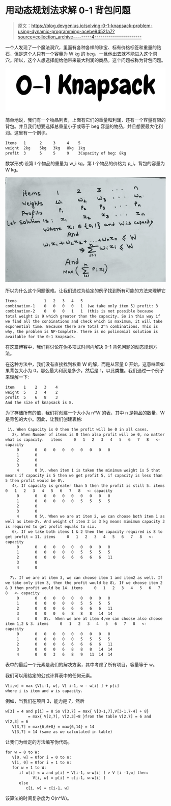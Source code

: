 # 用动态规划法求解 0-1 背包问题

> 原文：<https://blog.devgenius.io/solving-0-1-knapsack-problem-using-dynamic-programming-acebe94521a7?source=collection_archive---------4----------------------->

一个人发现了一个魔法洞穴，里面有各种各样的珠宝、标有价格标签和重量的钻石，但是这个人只有一个容量为 W kg 的 beg，一旦他出去就不能进入这个洞穴。所以，这个人想选择能给他带来最大利润的商品。这个问题被称为背包问题。

![](img/8cb2c346b23225a0d11b27089af699b4.png)

简单地说，我们有一个物品列表，上面有它们的重量和利润，还有一个容量有限的背包。并且我们想要选择总重量小于或等于 beg 容量的物品，并且想要最大化利润。这里有一个例子。

```
Items   1      2     3     4    5
weight  2kg    5kg   3kg   8kg  1kg
profit  3      5     5     9    3Capacity of beg: 8kg 
```

数学形式:设第 I 个物品的重量为 w_i kg，第 I 个物品的价格为 p_i，背包的容量为 W kg。

![](img/896073299732cf2acc74b5337fecd040.png)

所以为什么这个问题很难。让我们通过为给定的例子找到所有可能的方法来理解它

```
Items            1   2   3   4   5
combination-1    0   0   0   0   1  (we take only item 5) profit: 3
combination-2    0   0   0   1   1  (this is not possible because total weight is 9 which greater than the capacity. So in this way if we find all the conbinations and check which is maximum, it will take exponential time. Because there are total 2^n combinations. This is why, the problem is NP-Complete. There is no polinomial solution is available for the 0-1 knapsack. 
```

在这篇博客中，我们将讨论在伪多项式时间内解决 0–1 背包问题的动态规划方法。

在这种方法中，我们没有直接找到权重 W 的解，而是从容量 0 开始，这意味着如果背包大小为 0，那么最大利润是多少，然后是 1，以此类推。我们通过一个例子来理解一下:

```
item    1    2   3    4
weight  5    3   4    2
profit  5    6   8    3
And the size of knapsack is 8.
```

为了存储所有的值，我们将创建一个大小为 n*W 的表，其中 n 是物品的数量，W 是背包的大小。因此，让我们创建表格:

```
 1\. When Capacity is 0 then the profit will be 0 in all cases.
   2\. When Number of items is 0 then also profit will be 0, no matter what is capacity.   items     0   1   2   3   4   5   6   7   8   <- capacity    
     0       0   0   0   0   0   0   0   0   0 
     1       0
     2       0
     3       0
     4       0 3\. when item 1 is taken the minimum weight is 5 that means if capacity is 5 then we get profit 5, if capacity is less than 5 then profit would be 0\.  
   4\. If capacity is greater than 5 then the profit is still 5. items     0   1   2   3   4   5   6   7   8   <- capacity    
     0       0   0   0   0   0   0   0   0   0 
     1       0   0   0   0   0   5   5   5   5
     2       0  
     3       0
     4       0 5\. When we are at item 2, we can choose both item 1 as well as item-2\. And weight of item 2 is 3 kg means mimimum capacity 3 is required to get profit equals to six.
   6\. If we take both items 1 & 2 then the capacity required is 8 to get profit = 11. items     0   1   2   3   4   5   6   7   8   <- capacity    
     0       0   0   0   0   0   0   0   0   0 
     1       0   0   0   0   0   5   5   5   5
     2       0   0   0   6   6   6   6   6   11 
     3       0
     4       0

  7\. If we are at item 3, we can choose item 1 and item2 as well. If we take only item 3, then the profit would be 8\. If we choose item 2 & 3 then profit would be 14. items     0   1   2   3   4   5   6   7   8   <- capacity    
     0       0   0   0   0   0   0   0   0   0 
     1       0   0   0   0   0   5   5   5   5
     2       0   0   0   6   6   6   6   6   11 
     3       0   0   0   6   8   8   8   14  14
     4       0   8\.  When we are at item 4,we can choose also choose item 1,2 & 3. items     0   1   2   3   4   5   6   7   8   <- capacity    
     0       0   0   0   0   0   0   0   0   0 
     1       0   0   0   0   0   5   5   5   5
     2       0   0   0   6   6   6   6   6   11 
     3       0   0   0   6   8   8   8   14  14
     4       0   0   3   6   8   9   11  14  14 
```

表中的最后一个元素是我们的解决方案，其中考虑了所有项目，容量等于 w。

我们可以用给定的公式计算表中的任何元素。

```
V[i,w] = max {V[i-1, w], V[ i-1, w - w[i] ] + p[i]
where i is item and w is capacity. 
```

例如，当我们在项目 3，能力是 7，然后

```
w[3] = 4 and p[i] = 8 So V[3,7] = max{ V[3-1,7],V[3-1,7-4] + 8}
          = max{ V[2,7], V[2,3]+8 }from the table V[2,7] = 6 and V[2,3] = 6  
   V[3,7] = max{6,6+8} = max{6,14} = 14
   V[3,7] = 14 (same as we calculated in table)
```

让我们为给定的方法编写伪代码。

```
for w = 0 to W:
   V[0, w] = 0for i = 0 to n:
   V[i, 0] = 0for i = 1 to n: 
   for w = 1 to W: 
      if w[i] ≤ w and p[i] + V[i-1, w-w[i] ] > V [i -1,w] then:
            V[i, w] = p[i] + c[i-1, w-w[i] ] 
      else 
         c[i, w] = c[i-1, w]
```

该算法的时间复杂度为 O(n*W)。